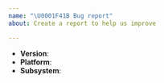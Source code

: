 ```yaml
---
name: "\U0001F41B Bug report"
about: Create a report to help us improve

---
```


<!--
Thank you for reporting a possible bug in Node.js.

Please fill in as much of the template below as you're able.

Version: output of `node -v`
Platform: output of `uname -a` (UNIX), or version and 32 or 64-bit (Windows)
Subsystem: if known, please specify affected core module name

If possible, please provide code that demonstrates the problem, keeping it as
simple and free of external dependencies as you are able.
-->

* **Version**:
* **Platform**:
* **Subsystem**:

<!-- Enter your issue details below this comment. -->

